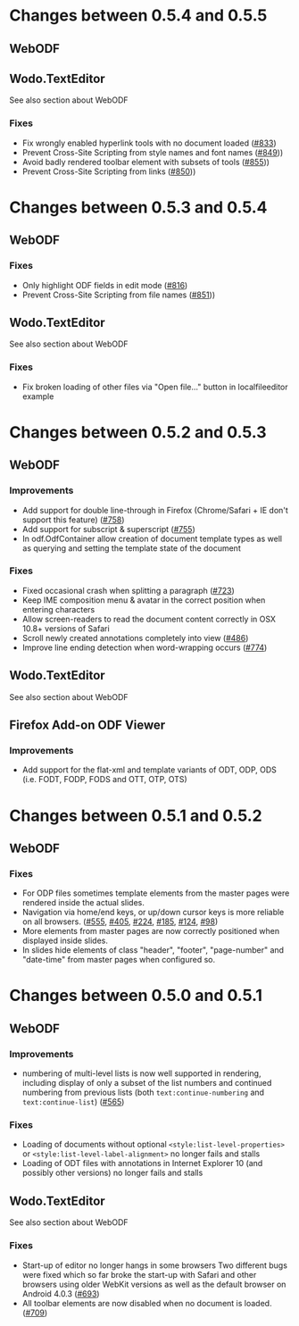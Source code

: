 # Changes between 0.5.4 and 0.5.5

## WebODF



## Wodo.TextEditor
See also section about WebODF

### Fixes

* Fix wrongly enabled hyperlink tools with no document loaded ([#833](https://github.com/kogmbh/WebODF/pull/833))
* Prevent Cross-Site Scripting from style names and font names ([#849](https://github.com/kogmbh/WebODF/pull/849)))
* Avoid badly rendered toolbar element with subsets of tools ([#855](https://github.com/kogmbh/WebODF/pull/855)))
* Prevent Cross-Site Scripting from links ([#850](https://github.com/kogmbh/WebODF/pull/850)))

# Changes between 0.5.3 and 0.5.4

## WebODF

### Fixes

* Only highlight ODF fields in edit mode ([#816](https://github.com/kogmbh/WebODF/issues/816))
* Prevent Cross-Site Scripting from file names ([#851](https://github.com/kogmbh/WebODF/pull/851)))

## Wodo.TextEditor
See also section about WebODF

### Fixes

* Fix broken loading of other files via "Open file..." button in localfileeditor example


# Changes between 0.5.2 and 0.5.3

## WebODF

### Improvements

* Add support for double line-through in Firefox (Chrome/Safari + IE don't support this feature) ([#758](https://github.com/kogmbh/WebODF/pull/758))
* Add support for subscript & superscript ([#755](https://github.com/kogmbh/WebODF/pull/755))
* In odf.OdfContainer allow creation of document template types as well as querying and setting the template state of the document

### Fixes

* Fixed occasional crash when splitting a paragraph ([#723](https://github.com/kogmbh/WebODF/issues/723))
* Keep IME composition menu & avatar in the correct position when entering characters
* Allow screen-readers to read the document content correctly in OSX 10.8+ versions of Safari
* Scroll newly created annotations completely into view ([#486](https://github.com/kogmbh/WebODF/issues/486))
* Improve line ending detection when word-wrapping occurs ([#774](https://github.com/kogmbh/WebODF/pull/774))


## Wodo.TextEditor
See also section about WebODF


## Firefox Add-on ODF Viewer

### Improvements

* Add support for the flat-xml and template variants of ODT, ODP, ODS (i.e. FODT, FODP, FODS and OTT, OTP, OTS)


# Changes between 0.5.1 and 0.5.2

## WebODF

### Fixes

* For ODP files sometimes template elements from the master pages were rendered inside the actual slides.
* Navigation via home/end keys, or up/down cursor keys is more reliable on all browsers. ([#555](https://github.com/kogmbh/WebODF/issues/555), [#405](https://github.com/kogmbh/WebODF/issues/405), [#224](https://github.com/kogmbh/WebODF/issues/224), [#185](https://github.com/kogmbh/WebODF/issues/185), [#124](https://github.com/kogmbh/WebODF/issues/124), [#98](https://github.com/kogmbh/WebODF/issues/98))
* More elements from master pages are now correctly positioned when displayed inside slides.
* In slides hide elements of class "header", "footer", "page-number" and "date-time" from master pages when configured so.


# Changes between 0.5.0 and 0.5.1

## WebODF

### Improvements

* numbering of multi-level lists is now well supported in rendering, including display of only a subset of the list numbers and continued numbering from previous lists (both `text:continue-numbering` and `text:continue-list`)
([#565](https://github.com/kogmbh/WebODF/pull/565))

### Fixes

* Loading of documents without optional `<style:list-level-properties>` or `<style:list-level-label-alignment>` no longer fails and stalls
* Loading of ODT files with annotations in Internet Explorer 10 (and possibly other versions) no longer fails and stalls


## Wodo.TextEditor
See also section about WebODF

### Fixes

* Start-up of editor no longer hangs in some browsers
Two different bugs were fixed which so far broke the start-up with Safari and other browsers using older WebKit versions as well as the default browser on Android 4.0.3
([#693](https://github.com/kogmbh/WebODF/issues/693))
* All toolbar elements are now disabled when no document is loaded.
([#709](https://github.com/kogmbh/WebODF/issues/709))
